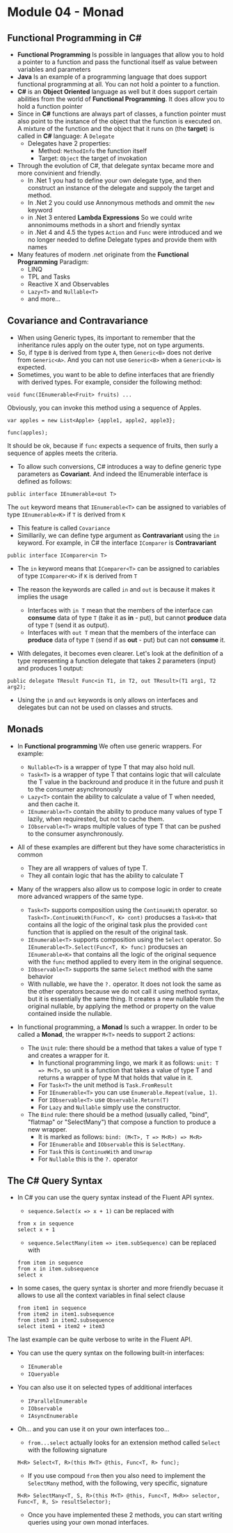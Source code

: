 # Module 04 - Monad

## Functional Programming in C#
* **Functional Programming** Is possible in languages that allow you to hold a pointer to a function and pass the functional itself as value between variables and parameters
* **Java** Is an example of a programming language that does support functional programming at all. You can not hold a pointer to a function.
* **C#** is an **Object Oriented** language as well but it does support certain abilities from the world of **Functional Programming**. It does allow you to hold a function pointer
* Since in **C#** functions are always part of classes, a function pointer must also point to the instance of the object that the function is executed on. A mixture of the function and the object that it runs on (the **target**) is called in **C#** language: A `Delegate`
  * Delegates have 2 properties: 
    * Method: `MethodInfo` the function itself
    * Target: `Object` the target of invokation
* Through the evolution of C#, that delegate syntax became more and more convinient and friendly.
  * In .Net 1 you had to define your own delegate type, and then construct an instance of the delegate and suppoly the target and method.
  * In .Net 2 you could use Annonymous methods and ommit the `new` keyword
  * in .Net 3 entered **Lambda Expressions** So we could write annonimoums methods in a short and friendly syntax
  * in .Net 4 and 4.5 the types `Action` and `Func` were introduced and we no longer needed to define Delegate types and provide them with names
* Many features of modern .net originate from the **Functional Programming** Paradigm:
  * LINQ
  * TPL and Tasks
  * Reactive X and Observables
  * `Lazy<T>` and `Nullable<T>`
  * and more...


## Covariance and Contravariance
* When using Generic types, its important to remember that the inheritance rules apply on the outer type, not on type arguments.
* So, if type `B` is derived from type `A`, then `Generic<B>` does not derive from `Generic<A>`. And you can not use `Generic<B>` when a `Generic<A>` is expected.
* Sometimes, you want to be able to define interfaces that are friendly with derived types. For example, consider the following method: 
``` Csharp
void func(IEnumerable<Fruit> fruits) ...
```

Obviously, you can invoke this method using a sequence of Apples. 

``` CSharp
var apples = new List<Apple> {apple1, apple2, apple3};

func(apples);
```

It should be ok, because if `func` expects a sequence of fruits, then surly a sequence of apples meets the criteria.

* To allow such conversions, C# introduces a way to define generic type parameters as **Covariant**. And indeed the IEnumerable interface is defined as follows: 

``` Csharp
public interface IEnumerable<out T>
```

The `out` keyword means that `IEnumerable<T>` can be assigned to variables of type `IEnumerable<K>` if `T` is derived from `K`

* This feature is called `Covariance`
* Simillarily, we can define type argument as **Contravariant** using the `in` keyword. For example, in C# the interface `IComparer` is **Contravariant**

```CSharp
public interface IComparer<in T>
```

* The `in` keyword means that `IComparer<T>` can be assigned to cariables of type `IComparer<K>` if `K` is derived from `T`

* The reason the keywords are called `in` and `out` is because it makes it implies the usage
  * Interfaces with `in T` mean that the members of the interface can **consume** data of type `T` (take it as **in** - put), but cannot **produce** data of type `T` (send it as output).
  * Interfaces with `out T` mean that the members of the interface can **produce** data of type `T` (send if as **out** - put) but can not **consume** it. 

* With delegates, it becomes even clearer. Let's look at the definition of a type representing a function delegate that takes 2 parameters (input) and produces 1 output:

```CSharp
public delegate TResult Func<in T1, in T2, out TResult>(T1 arg1, T2 arg2);
```

* Using the `in` and `out` keywords is only allows on interfaces and delegates but can not be used on classes and structs.


## Monads
* In **Functional programming** We often use generic wrappers. For example: 
  * `Nullable<T>` is a wrapper of type T that may also hold null.
  * `Task<T>` is a wrapper of type T that contains logic that will calculate the T value in the backround and produce it in the future and push it to the consumer asynchronously
  * `Lazy<T>` contain the ability to calculate a value of T when needed, and then cache it.
  * `IEnumerable<T>` contain the ability to produce many values of type T lazily, when requirested, but not to cache them.
  * `IObservable<T>` wraps multiple values of type T that can be pushed to the consumer asynchronously.
  
* All of these examples are different but they have some characteristics in common
  * They are all wrappers of values of type T.
  * They all contain logic that has the ability to calculate T
* Many of the wrappers also allow us to compose logic in order to create more advanced wrappers of the same type.
  * `Task<T>` supports composition using the `ContinueWith` operator. so `Task<T>.ContinueWith(Func<T, K> cont)` producses a `Task<K>` that contains all the logic of the original task plus the provided `cont` function that is applied on the result of the original task.
  * `IEnumerable<T>` supports composition using the `Select` operator. So `IEnumerable<T>.Select(Func<T, K> func)` producses an `IEnumerable<K>` that contains all the logic of the original sequence with the `func` method applied to every item in the original sequence.
  * `IObservable<T>` supports the same `Select` method with the same behavior
  * With nullable, we have the `?.` operator. It does not look the same as the other operators because we do not call it using method syntax, but it is essentially the same thing. It creates a new nullable from the original nullable, by applying the method or property on the value contained inside the nullable.
* In functional programming, a **Monad** Is such a wrapper. In order to be called a **Monad**, the wrapper `M<T>` needs to support 2 actions:
  * The `Unit` rule: there should be a method that takes a value of type `T` and creates a wrapper for it. 
    * In functional programming lingo, we mark it as follows: `unit: T => M<T>`, so unit is a function that takes a value of type T and returns a wrapper of type M<T> that holds that value in it.
    * For `Task<T>` the unit method is `Task.FromResult`
    * For `IEnumerable<T>` you can use `Enumerable.Repeat(value, 1)`.
    * For `IObservable<T>` use `Observable.Return(T)`
    * For `Lazy` and `Nullable` simply use the constructor.
  * The `Bind` rule: there should be a method (usually called, "bind", "flatmap" or "SelectMany") that compose a function to produce a new wrapper.
    * It is marked as follows: `bind: (M<T>, T => M<R>) => M<R>`
    * For `IEnumerable` and `IObservable` this is `SelectMany`. 
    * For `Task` this is `ContinueWith` and `Unwrap`
    * For `Nullable` this is the `?.` operator

## The C# Query Syntax
* In C# you can use the query syntax instead of the Fluent API syntex.
  * `sequence.Select(x => x + 1)` can be replaced with 
  ```CSharp
  from x in sequence
  select x + 1
  ```
  * `sequence.SelectMany(item => item.subSequence)` can be replaced with 
  ```CSharp
  from item in sequence
  from x in item.subsequence
  select x
  ```
* In some cases, the query syntax is shorter and more friendly becuase it allows to use all the context variables in final select clause

  ```CSharp
  from item1 in sequence
  from item2 in item1.subsequence
  from item3 in item2.subsequence
  select item1 + item2 + item3
  ```
The last example can be quite verbose to write in the Fluent API.

* You can use the query syntax on the following built-in interfaces:
  * `IEnumerable`
  * `IQueryable`
* You can also use it on selected types of additional interfaces
  * `IParallelEnumerable`
  * `IObservable`
  * `IAsyncEnumerable`
* Oh... and you can use it on your own interfaces too...
  * `from...select` actually looks for an extension method called `Select` with the following signature

  ```CSharp
  M<R> Select<T, R>(this M<T> @this, Func<T, R> func);
  ```
  * If you use compoud `from` then you also need to implement the `SelectMany` method, with the following, very specific, signature
  
  ```CSharp
  M<R> SelectMany<T, S, R>(this M<T> @this, Func<T, M<R>> selector, Func<T, R, S> resultSelector);
  ```

  * Once you have implemented these 2 methods, you can start writing queries using your own monad interfaces.






